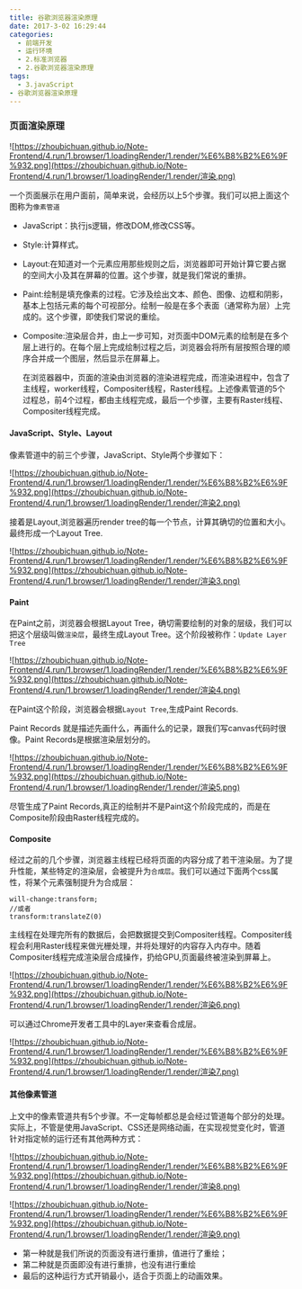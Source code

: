 ```yaml
---
title: 谷歌浏览器渲染原理
date: 2017-3-02 16:29:44
categories:
  - 前端开发
  - 运行环境
  - 2.标准浏览器
  - 2.谷歌浏览器渲染原理
tags:
  - 3.javaScript
- 谷歌浏览器渲染原理
---
```


### 页面渲染原理

![https://zhoubichuan.github.io/Note-Frontend/4.run/1.browser/1.loadingRender/1.render/%E6%B8%B2%E6%9F%932.png](https://zhoubichuan.github.io/Note-Frontend/4.run/1.browser/1.loadingRender/1.render/渲染.png)



一个页面展示在用户面前，简单来说，会经历以上5个步骤。我们可以把上面这个图称为`像素管道`

- JavaScript：执行js逻辑，修改DOM,修改CSS等。

- Style:计算样式。

- Layout:在知道对一个元素应用那些规则之后，浏览器即可开始计算它要占据的空间大小及其在屏幕的位置。这个步骤，就是我们常说的重排。

- Paint:绘制是填充像素的过程。它涉及绘出文本、颜色、图像、边框和阴影，基本上包括元素的每个可视部分。绘制一般是在多个表面（通常称为层）上完成的。这个步骤，即使我们常说的重绘。

- Composite:渲染层合并，由上一步可知，对页面中DOM元素的绘制是在多个层上进行的。在每个层上完成绘制过程之后，浏览器会将所有层按照合理的顺序合并成一个图层，然后显示在屏幕上。

  在浏览器器中，页面的渲染由浏览器的渲染进程完成，而渲染进程中，包含了主线程，worker线程，Compositer线程，Raster线程。上述像素管道的5个过程总，前4个过程，都由主线程完成，最后一个步骤，主要有Raster线程、Compositer线程完成。

#### JavaScript、Style、Layout

像素管道中的前三个步骤，JavaScript、Style两个步骤如下：

![https://zhoubichuan.github.io/Note-Frontend/4.run/1.browser/1.loadingRender/1.render/%E6%B8%B2%E6%9F%932.png](https://zhoubichuan.github.io/Note-Frontend/4.run/1.browser/1.loadingRender/1.render/渲染2.png)

接着是Layout,浏览器遍历render tree的每一个节点，计算其确切的位置和大小。最终形成一个Layout Tree.

![https://zhoubichuan.github.io/Note-Frontend/4.run/1.browser/1.loadingRender/1.render/%E6%B8%B2%E6%9F%932.png](https://zhoubichuan.github.io/Note-Frontend/4.run/1.browser/1.loadingRender/1.render/渲染3.png)

#### Paint

在Paint之前，浏览器会根据Layout Tree，确切需要绘制的对象的层级，我们可以把这个层级叫做`渲染层`，最终生成Layout Tree。这个阶段被称作：`Update Layer Tree`

![https://zhoubichuan.github.io/Note-Frontend/4.run/1.browser/1.loadingRender/1.render/%E6%B8%B2%E6%9F%932.png](https://zhoubichuan.github.io/Note-Frontend/4.run/1.browser/1.loadingRender/1.render/渲染4.png)

在Paint这个阶段，浏览器会根据`Layout Tree`,生成Paint Records.

Paint Records 就是描述先画什么，再画什么的记录，跟我们写canvas代码时很像。Paint Records是根据渲染层划分的。

![https://zhoubichuan.github.io/Note-Frontend/4.run/1.browser/1.loadingRender/1.render/%E6%B8%B2%E6%9F%932.png](https://zhoubichuan.github.io/Note-Frontend/4.run/1.browser/1.loadingRender/1.render/渲染5.png)

尽管生成了Paint Records,真正的绘制并不是Paint这个阶段完成的，而是在Composite阶段由Raster线程完成的。

#### Composite

经过之前的几个步骤，浏览器主线程已经将页面的内容分成了若干渲染层。为了提升性能，某些特定的渲染层，会被提升为`合成层`。我们可以通过下面两个css属性，将某个元素强制提升为合成层：

```
will-change:transform;
//或者
transform:translateZ(0)
```

主线程在处理完所有的数据后，会把数据提交到Compositer线程。Compositer线程会利用Raster线程来做光栅处理，并将处理好的内容存入内存中。随着Compositer线程完成渲染层合成操作，扔给GPU,页面最终被渲染到屏幕上。

![https://zhoubichuan.github.io/Note-Frontend/4.run/1.browser/1.loadingRender/1.render/%E6%B8%B2%E6%9F%932.png](https://zhoubichuan.github.io/Note-Frontend/4.run/1.browser/1.loadingRender/1.render/渲染6.png)

可以通过Chrome开发者工具中的Layer来查看合成层。

![https://zhoubichuan.github.io/Note-Frontend/4.run/1.browser/1.loadingRender/1.render/%E6%B8%B2%E6%9F%932.png](https://zhoubichuan.github.io/Note-Frontend/4.run/1.browser/1.loadingRender/1.render/渲染7.png)

#### 其他像素管道

上文中的像素管道共有5个步骤。不一定每帧都总是会经过管道每个部分的处理。实际上，不管是使用JavaScript、CSS还是网络动画，在实现视觉变化时，管道针对指定帧的运行还有其他两种方式：

![https://zhoubichuan.github.io/Note-Frontend/4.run/1.browser/1.loadingRender/1.render/%E6%B8%B2%E6%9F%932.png](https://zhoubichuan.github.io/Note-Frontend/4.run/1.browser/1.loadingRender/1.render/渲染8.png)

![https://zhoubichuan.github.io/Note-Frontend/4.run/1.browser/1.loadingRender/1.render/%E6%B8%B2%E6%9F%932.png](https://zhoubichuan.github.io/Note-Frontend/4.run/1.browser/1.loadingRender/1.render/渲染9.png)

- 第一种就是我们所说的页面没有进行重排，值进行了重绘；
- 第二种就是页面即没有进行重排，也没有进行重绘
- 最后的这种运行方式开销最小，适合于页面上的动画效果。